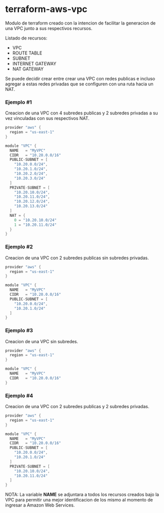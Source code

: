 # terraform-aws-vpc

Modulo de terraform creado con la intencion de facilitar la generacion de una VPC junto a sus respectivos recursos.

Listado de recursos:

- VPC
- ROUTE TABLE
- SUBNET
- INTERNET GATEWAY
- NAT GATEWAY

Se puede decidir crear entre crear una VPC con redes publicas e incluso agregar a estas redes privadas que se configuren con una ruta hacia un NAT.

### Ejemplo #1

Creacion de una VPC con 4 subredes publicas y 2 subredes privadas a su vez vinculadas con sus respectivos NAT.

```java
provider "aws" {
  region = "us-east-1"
}

module "VPC" {
  NAME   = "MyVPC"
  CIDR   = "10.20.0.0/16"
  PUBLIC-SUBNET = [
    "10.20.0.0/24",
    "10.20.1.0/24",
    "10.20.2.0/24",
    "10.20.3.0/24"
  ]
  PRIVATE-SUBNET = [
    "10.20.10.0/24",
    "10.20.11.0/24",
    "10.20.12.0/24",
    "10.20.13.0/24"
  ]
  NAT = {
    0 = "10.20.10.0/24"
    1 = "10.20.11.0/24"
  }
}
```

### Ejemplo #2

Creacion de una VPC con 2 subredes publicas sin subredes privadas.

```java
provider "aws" {
  region = "us-east-1"
}

module "VPC" {
  NAME   = "MyVPC"
  CIDR   = "10.20.0.0/16"
  PUBLIC-SUBNET = [
    "10.20.0.0/24",
    "10.20.1.0/24"
  ]
}
```

### Ejemplo #3

Creacion de una VPC sin subredes.

```java
provider "aws" {
  region = "us-east-1"
}

module "VPC" {
  NAME   = "MyVPC"
  CIDR   = "10.20.0.0/16"
}
```

### Ejemplo #4

Creacion de una VPC con 2 subredes publicas y 2 subredes privadas.

```java
provider "aws" {
  region = "us-east-1"
}

module "VPC" {
  NAME   = "MyVPC"
  CIDR   = "10.20.0.0/16"
  PUBLIC-SUBNET = [
    "10.20.0.0/24",
    "10.20.1.0/24"
  ]
  PRIVATE-SUBNET = [
    "10.20.10.0/24",
    "10.20.11.0/24"
  ]
}
```

NOTA: La variable **NAME** se adjuntara a todos los recursos creados bajo la VPC para permitir una mejor identificacion de los mismo al momento de ingresar a Amazon Web Services.